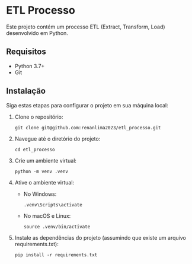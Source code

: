 # ETL Processo

Este projeto contém um processo ETL (Extract, Transform, Load) desenvolvido em Python.

## Requisitos

- Python 3.7+
- Git

## Instalação

Siga estas etapas para configurar o projeto em sua máquina local:

1. Clone o repositório:
   ```
   git clone git@github.com:renanlima2023/etl_processo.git
   ```

2. Navegue até o diretório do projeto:
   ```
   cd etl_processo
   ```

3. Crie um ambiente virtual:
   ```
   python -m venv .venv
   ```

4. Ative o ambiente virtual:
   - No Windows:
     ```
     .venv\Scripts\activate
     ```
   - No macOS e Linux:
     ```
     source .venv/bin/activate
     ```

5. Instale as dependências do projeto (assumindo que existe um arquivo requirements.txt):
   ```
   pip install -r requirements.txt
   ```

